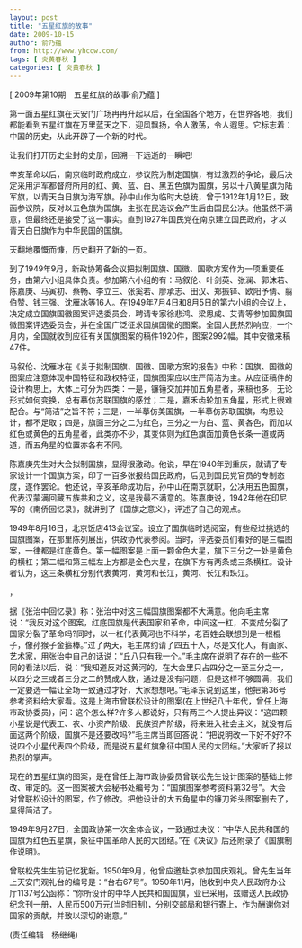 ```yaml
---
layout: post
title: "五星红旗的故事"
date: 2009-10-15
author: 俞乃蕴
from: http://www.yhcqw.com/
tags: [ 炎黄春秋 ]
categories: [ 炎黄春秋 ]
---
```



[ 2009年第10期　五星红旗的故事·俞乃蕴 ]


第一面五星红旗在天安门广场冉冉升起以后，在全国各个地方，在世界各地，我们都能看到五星红旗在万里蓝天之下，迎风飘扬，令人激荡，令人遐思。它标志着：中国的历史，从此开辟了一个新的时代。

让我们打开历史尘封的史册，回溯一下远逝的一瞬吧!


辛亥革命以后，南京临时政府成立，参议院为制定国旗，有过激烈的争论，最后决定采用沪军都督府所用的红、黄、蓝、白、黑五色旗为国旗，另以十八黄星旗为陆军旗，以青天白日旗为海军旗。孙中山作为临时大总统，曾于1912年1月12日，致函参议院，反对以五色旗为国旗，主张在民选议会产生后由国民公决。他虽然不满意，但最终还是接受了这一事实。直到1927年国民党在南京建立国民政府，才以青天白日旗作为中华民国的国旗。

天翻地覆慨而慷，历史翻开了新的一页。


到了1949年9月，新政协筹备会议把拟制国旗、国徽、国歌方案作为一项重要任务，由第六小组具体负责。参加第六小组的有：马叙伦、叶剑英、张澜、郭沫若、陈嘉庚、马寅初、蔡畅、李立三、张奚若、廖承志、田汉、郑振铎、欧阳予倩、翦伯赞、钱三强、沈雁冰等16人。在1949年7月4日和8月5日的第六小组的会议上，决定成立国旗国徽图案评选委员会，聘请专家徐悲鸿、梁思成、艾青等参加国旗国徽图案评选委员会，并在全国广泛征求国旗国徽的图案。全国人民热烈响应，一个月内，全国就收到应征有关国旗图案的稿件1920件，图案2992幅。其中安徽来稿47件。


马叙伦、沈雁冰在《关于拟制国旗、国徽、国歌方案的报告》中称：国旗、国徽的图案应注意体现中国特征和政权特征，国旗图案应以庄严简洁为主。从应征稿件的设计构思上，大体上可分为四类：一是，镰锤交加并加五角星者，来稿也多，无论形式如何变换，总有摹仿苏联国旗的感觉；二是，嘉禾齿轮加五角星，形式上很难配合。与“简洁”之旨不符；三是，一半摹仿美国旗，一半摹仿苏联国旗，构思设计，都不足取；四是，旗面三分之二为红色，三分之一为白、蓝、黄各色，而加以红色或黄色的五角星者，此类亦不少，其变体则为红色旗面加黄色长条一道或两道，而五角星的位置亦各有不同。


陈嘉庚先生对大会拟制国旗，显得很激动。他说，早在1940年到重庆，就请了专家设计一个国旗方案，印了一百多张报给国民政府，后见到国民党官员的专制态度，遂作罢论。他还说，辛亥革命成功后，孙中山在南京就职，公决用五色国旗，代表汉蒙满回藏五族共和之义，这是我最不满意的。陈嘉庚说，1942年他在印尼写的《南侨回忆录》，就讲到了《国旗之意义》，评述了自己的观点。


1949年8月16日，北京饭店413会议室。设立了国旗临时选阅室，有些经过挑选的国旗图案，在那里陈列展出，供政协代表参阅。当时，评选委员们看好的是三幅图案，一律都是红底黄色。第一幅图案是上面一颗金色大星，旗下三分之一处是黄色的横杠；第二幅和第三幅左上方都是金色大星，在旗下方有两条或三条横杠。设计者认为，这三条横杠分别代表黄河，黄河和长江，黄河、长江和珠江。

，


据《张治中回忆录》称：张治中对这三幅国旗图案都不大满意。他向毛主席说：“我反对这个图案，红底国旗是代表国家和革命，中间这一杠，不变成分裂了国家分裂了革命吗?同时，以一杠代表黄河也不科学，老百姓会联想到是一根棍子，像孙猴子金箍棒。”过了两天，毛主席约请了四五十人，尽是文化人，有画家、艺术家，用张治中自己的话说：“丘八只有我一个。”毛主席在说明了存在的一些不同的看法以后，说：“我知道反对这黄河的，在大会里只占四分之一至三分之一，以四分之三或者三分之二的赞成人数，通过是没有问题，但是这样不够圆满，我们一定要选一幅让全场一致通过才好，大家想想吧。”毛泽东说到这里，他把第36号参考资料给大家看。这是上海市曾联松设计的图案(在上世纪八十年代，曾任上海市政协委员)，问：这个怎么样?许多人都说好，只有两三个人提出异议：“这四颗小星说是代表工、农、小资产阶级、民族资产阶级，将来进入社会主义，就没有后面这两个阶级，国旗不是还要改吗?”毛主席当即回答说：“把说明改一下好不好?不说四个小星代表四个阶级，而是说五星红旗象征中国人民的大团结。”大家听了报以热烈的掌声。


现在的五星红旗的图案，是在曾任上海市政协委员曾联松先生设计图案的基础上修改、审定的。这一图案被大会秘书处编号为：“国旗图案参考资料第32号”。大会对曾联松设计的图案，作了修改。把他设计的大五角星中的镰刀斧头图案删去了，显得简洁了。


1949年9月27日，全国政协第一次全体会议，一致通过决议：“中华人民共和国的国旗为红色五星旗，象征中国革命人民的大团结。”在《决议》后还附录了《国旗制作说明》。


曾联松先生生前记忆犹新。1950年9月，他曾应邀赴京参加国庆观礼。曾先生当年上天安门观礼台的编号是：“台右67号”。1950年11月，他收到中央人民政府办公厅1137号公函称：“你所设计的中华人民共和国国旗，业已采用，兹赠送人民政协纪念刊一册，人民币500万元(当时旧制)，分别交邮局和银行寄上，作为酬谢你对国家的贡献，并致以深切的谢意。”

(责任编辑　杨继绳)


